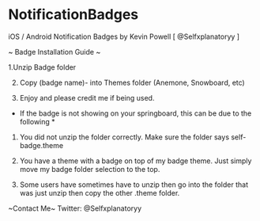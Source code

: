 # NotificationBadges
iOS / Android Notification Badges
by Kevin Powell  [ @Selfxplanatoryy ]

~ Badge Installation Guide ~

1.Unzip Badge folder

2. Copy (badge name)- into Themes folder (Anemone, Snowboard, etc)

3. Enjoy and please credit me if being used.

* If the badge is not showing on your springboard, this can be due to the following *

1. You did not unzip the folder correctly. Make sure the folder says self-badge.theme

2. You have a theme with a badge on top of my badge theme. Just simply move my badge folder selection to the top.

3. Some users have sometimes have to unzip then go into the folder that was just unzip then copy the other .theme folder.

~Contact Me~
Twitter: @Selfxplanatoryy
